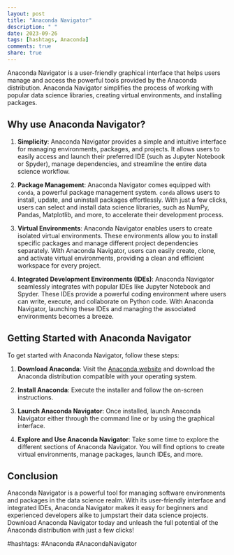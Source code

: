 ```yaml
---
layout: post
title: "Anaconda Navigator"
description: " "
date: 2023-09-26
tags: [hashtags, Anaconda]
comments: true
share: true
---
```


Anaconda Navigator is a user-friendly graphical interface that helps users manage and access the powerful tools provided by the Anaconda distribution. Anaconda Navigator simplifies the process of working with popular data science libraries, creating virtual environments, and installing packages.

## Why use Anaconda Navigator?

1. **Simplicity**: Anaconda Navigator provides a simple and intuitive interface for managing environments, packages, and projects. It allows users to easily access and launch their preferred IDE (such as Jupyter Notebook or Spyder), manage dependencies, and streamline the entire data science workflow.

2. **Package Management**: Anaconda Navigator comes equipped with `conda`, a powerful package management system. `conda` allows users to install, update, and uninstall packages effortlessly. With just a few clicks, users can select and install data science libraries, such as NumPy, Pandas, Matplotlib, and more, to accelerate their development process.

3. **Virtual Environments**: Anaconda Navigator enables users to create isolated virtual environments. These environments allow you to install specific packages and manage different project dependencies separately. With Anaconda Navigator, users can easily create, clone, and activate virtual environments, providing a clean and efficient workspace for every project.

4. **Integrated Development Environments (IDEs)**: Anaconda Navigator seamlessly integrates with popular IDEs like Jupyter Notebook and Spyder. These IDEs provide a powerful coding environment where users can write, execute, and collaborate on Python code. With Anaconda Navigator, launching these IDEs and managing the associated environments becomes a breeze.

## Getting Started with Anaconda Navigator

To get started with Anaconda Navigator, follow these steps:

1. **Download Anaconda**: Visit the [Anaconda website](https://www.anaconda.com/products/individual) and download the Anaconda distribution compatible with your operating system.

2. **Install Anaconda**: Execute the installer and follow the on-screen instructions.

3. **Launch Anaconda Navigator**: Once installed, launch Anaconda Navigator either through the command line or by using the graphical interface.

4. **Explore and Use Anaconda Navigator**: Take some time to explore the different sections of Anaconda Navigator. You will find options to create virtual environments, manage packages, launch IDEs, and more.

## Conclusion

Anaconda Navigator is a powerful tool for managing software environments and packages in the data science realm. With its user-friendly interface and integrated IDEs, Anaconda Navigator makes it easy for beginners and experienced developers alike to jumpstart their data science projects. Download Anaconda Navigator today and unleash the full potential of the Anaconda distribution with just a few clicks!

#hashtags: #Anaconda #AnacondaNavigator